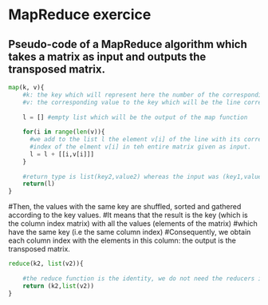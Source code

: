 # MapReduce exercice

## Pseudo-code of a MapReduce algorithm which takes a matrix as input and outputs the transposed matrix. 

```python
map(k, v){
    #k: the key which will represent here the number of the corresponding line of the input matrix
    #v: the corresponding value to the key which will be the line corresponding to the line n°k, a list of comma separated values
    
    l = [] #empty list which will be the output of the map function 
    
    for(i in range(len(v)){
      #we add to the list l the element v[i] of the line with its corresponding position i in the line k, i.e the column
      #index of the elment v[i] in teh entire matrix given as input.
      l = l + [[i,v[i]]]
    }
    
    #return type is list(key2,value2) whereas the input was (key1,value1)
    return(l) 
}
```

#Then, the values with the same key are shuffled, sorted and gathered according to the key values.
#It means that the result is the key (which is the column index matrix) with all the values (elements of the matrix) 
#which have the same key (i.e the same column index) 
#Consequently, we obtain each column index with the elements in this column: the output is the transposed matrix. 

```python
reduce(k2, list(v2)){
    
    #the reduce function is the identity, we do not need the reducers in this particular case
    return (k2,list(v2))
}
```
